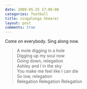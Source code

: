 ```yaml
---
date: 2009-05-25 17:09:08
categories: football
title: singalonga Shearer
layout: post
comments: true
---
```

Come on everybody. Sing along now.

> A mole digging in a hole  
> Digging up my soul now  
> Going down, relegation  
> Ashley and I in the sky  
> You make me feel like I can die  
> So low, relegation  
> Relegation Relegation Relegation

